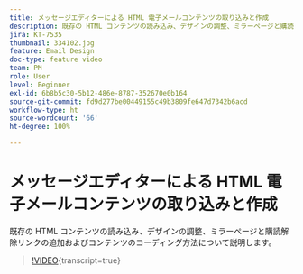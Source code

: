```yaml
---
title: メッセージエディターによる HTML 電子メールコンテンツの取り込みと作成
description: 既存の HTML コンテンツの読み込み、デザインの調整、ミラーページと購読解除リンクの追加およびコンテンツのコーディング方法について説明します。
jira: KT-7535
thumbnail: 334102.jpg
feature: Email Design
doc-type: feature video
team: PM
role: User
level: Beginner
exl-id: 6b8b5c30-5b12-486e-8787-352670e0b164
source-git-commit: fd9d277be00449155c49b3809fe647d7342b6acd
workflow-type: ht
source-wordcount: '66'
ht-degree: 100%

---
```


# メッセージエディターによる HTML 電子メールコンテンツの取り込みと作成

既存の HTML コンテンツの読み込み、デザインの調整、ミラーページと購読解除リンクの追加およびコンテンツのコーディング方法について説明します。

>[!VIDEO](https://video.tv.adobe.com/v/334102?quality=12&learn=on){transcript=true}
